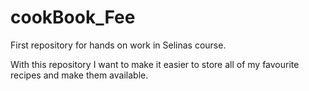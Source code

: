 # cookBook_Fee
 First repository for hands on work in Selinas course.

With this repository I want to make it easier to store all of my favourite recipes and make them available.
